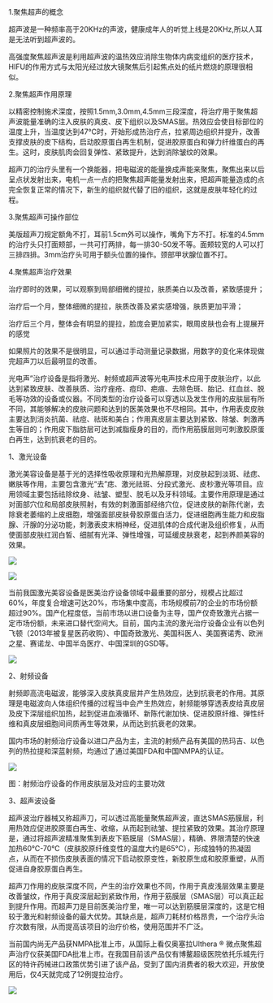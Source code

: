 1.聚焦超声的概念

超声波是一种频率高于20KHz的声波，健康成年人的听觉上线是20KHz,所以人耳是无法听到超声波的。

高强度聚焦超声波是利用超声波的温热效应消除生物体内病变组织的医疗技术，HIFU的作用方式与太阳光经过放大镜聚焦后引起焦点处的纸片燃烧的原理很相似。

2.聚焦超声作用原理

以精密控制施术深度，按照1.5mm,3.0mm,4.5mm三段深度，将治疗用于聚焦超声波能量准确的注入皮肤的真皮、皮下组织以及SMAS层。热效应会使目标部位的温度上升，当温度达到47℃时，开始形成热治疗点，拉紧周边组织并提升，改善支撑皮肤的皮下结构，启动胶原蛋白再生机制，促进胶原蛋白和弹力纤维蛋白的再生。这时，皮肤肌肉会回复弹性、紧致提升，达到消除皱纹的效果。

超声刀的治疗头里有一个换能器，把电磁波的能量换成声能来聚焦，聚焦出来以后呈点状发射出来，电机一点一点的把聚焦超声能量发射出来，把超声能量造成的点完全恢复正常的情况下，新生的组织就代替了旧的组织，这就是皮肤年轻化的过程。

3.聚焦超声可操作部位

美版超声刀规定额角不打，耳前1.5cm外可以操作，嘴角下方不打。标准的4.5mm的治疗头只打面颊部，一共可打两排，每一排30-50发不等。面颊较宽的人可以打三排四排。3mm治疗头可用于额头位置的操作。颈部甲状腺位置不打。

4.聚焦超声治疗效果

治疗即时的效果，可以观察到局部细微的提拉，肤质美白以及改善，紧致感提升；

治疗后一个月，整体细微的提拉，肤质改善及紧实感增强，肤质更加平滑；

治疗后三个月，整体会有明显的提拉，脸庞会更加紧实，眼周皮肤也会有上提展开的感觉

如果照片的效果不是很明显，可以通过手动测量记录数据，用数字的变化来体现做完超声刀以后最明显的改善。



光电声”治疗设备是指将激光、射频或超声波等光电声技术应用于皮肤治疗，以此达到紧致皮肤、改善肤质、治疗痤疮、痘印、疤痕、去除色斑、胎记、红血丝、脱毛等功效的设备或仪器。不同类型的治疗设备可以穿透以及发生作用的皮肤层有所不同，其能够解决的皮肤问题和达到的医美效果也不尽相同。其中，作用表皮皮肤主要达到消炎抗菌、祛痘、祛斑和美白；作用真皮层主要达到紧致、除皱、刺激再生等目的；作用皮下脂肪层可达到减脂瘦身的目的，而作用筋膜层则可刺激胶原蛋白再生，达到抗衰老的目的。



1、激光设备

激光美容设备是基于光的选择性吸收原理和光热解原理，对皮肤起到淡斑、祛痣、嫩肤等作用，主要包含激光“去”痣、激光祛斑、分段式激光、皮秒激光等项目。应用领域主要包括祛除纹身、祛皱、塑型、脱毛以及牙科领域。主要作用原理是通过对面部穴位和局部皮肤照射，有效的刺激面部经络穴位，促进皮肤的新陈代谢，去除衰老萎缩的上皮细胞，增强面部皮肤骨胶原蛋白活力，促进细胞再生能力和皮脂腺、汗腺的分泌功能，刺激表皮末梢神经，促进肌体的合成代谢及组织修复，从而使面部皮肤红润白皙、细腻有光泽、弹性增强，可延缓皮肤衰老，起到养颜美容的效果。



![](https://ucenter.cn-healthcare.com/upload/ugcimage/20210324/97891616542140657.png)

![](https://ucenter.cn-healthcare.com/upload/ugcimage/20210324/83671616542152184.png)

当前我国激光美容设备是医美治疗设备领域中最重要的部分，规模占比超过60%，年度复合增速可达20%，市场集中度高，市场规模前7的企业的市场份额超过90%。国产化程度低，当前市场以进口设备为主导，国产仅奇致激光占据一定市场份额，未来进口替代空间大。目前，国内主流的激光治疗设备企业有以色列飞顿（2013年被复星医药收购）、中国奇致激光、美国科医人、美国赛诺秀、欧洲之星、赛诺龙、中国半岛医疗、中国深圳的GSD等。

![](https://ucenter.cn-healthcare.com/upload/ugcimage/20210324/47381616542164594.png)

2、射频设备

射频即高流电磁波，能够深入皮肤真皮层并产生热效应，达到抗衰老的作用。其原理是电磁波向人体组织传播的过程当中会产生热效应，射频能够穿透表皮给真皮层及皮下深层组织加热，起到促进血液循环、新陈代谢加快、促进胶原纤维、弹性纤维和真皮层细胞间间质再生等效果，从而达到抗衰老的效果。

国内市场的射频治疗设备以进口产品为主，主流的射频产品有美国的热玛吉、以色列的热拉提和深蓝射频，均通过了通过美国FDA和中国NMPA的认证。

![](https://ucenter.cn-healthcare.com/upload/ugcimage/20210324/68361616542178159.png)

图：射频治疗设备的作用皮肤层及对应的主要功效

3、超声波设备

超声波治疗器械又称超声刀，可以透过高能量聚焦超声波，直达SMAS筋膜层，利用热效应促进胶原蛋白再生、收缩，从而起到祛皱、提拉紧致的效果。其治疗原理是，通过将超声波精准聚焦到表皮下筋膜层（SMAS层），精确、界限清楚的快速加热60℃-70℃（皮肤胶原纤维变性的温度大约是65℃），形成独特的热凝固点，从而在不损伤皮肤表面的情况下启动胶原变性，新胶原生成和胶原重塑，从而促进自身胶原蛋白再生。

超声刀作用的皮肤深度不同，产生的治疗效果也不同，作用于真皮浅层效果主要是改善皱纹，作用于真皮深层起到紧致作用，作用于筋膜层（SMAS层）可以真正起到提升作用。而超声刀是目前医美治疗里，唯一可以达到筋膜层深度的，这是它相较于激光和射频设备的最大优势。其缺点是，超声刀耗材价格昂贵，一个治疗头治疗次数有限，从而提高该项目的治疗价格，使用范围并不广泛。

当前国内尚无产品获NMPA批准上市，从国际上看仅奥塞拉Ulthera ® 微点聚焦超声治疗仪获美国FDA批准上市。在我国目前该产品仅有博鳌超级医院依托乐城先行区的特许药械进口政策优势引进了该产品，受到了国内消费者的极大欢迎，开放使用后，仅4天就完成了12例提拉治疗。

![](https://ucenter.cn-healthcare.com/upload/ugcimage/20210324/4911616542192211.png)